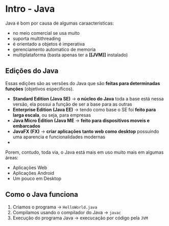 # Intro - Java

Java é bom por causa de algumas caraacteristicas:
- no meio comercial se usa muito
- suporta multithreading
- é orientado a objetos  é imperativa
- gerenciamento automatico de memoria
- multiplataforma (basta apenas ter a **[[JVM]]** instalado)

## Edições do Java
Essas edições são as versões do Java que são **feitas para determinadas funções** (objetivos específicos).

- **Standard Edition (Java SE)** -> **o núcleo do Java** toda a base está nessa versão, ela possui a função de ser a base para as outras
- **Enterprise Edition (Java EE)** -> tendo como base o SE foi **feito para larga escala**, ou seja, para empresas
- **Java Micro Edition (Java ME** -> **feito para dispositivos moveis e embarcados**
- **JavaFX (FX)** -> **criar aplicações tanto web como desktop** possuindo uma aparencia e funcionalidades modernas
- 
Porem, contudo, toda via, o Java está  mais em uso muito mais em algumas áreas:
- Aplicações Web
- Aplicações Android
- Um pouco em Desktop

## Como o Java funciona
1. Criamos o programa -> `HelloWorld.java`
2. Compilamos usando o compilador do Java -> `javac`
3. Execução do programa Java -> execucação por código pela `JVM`

